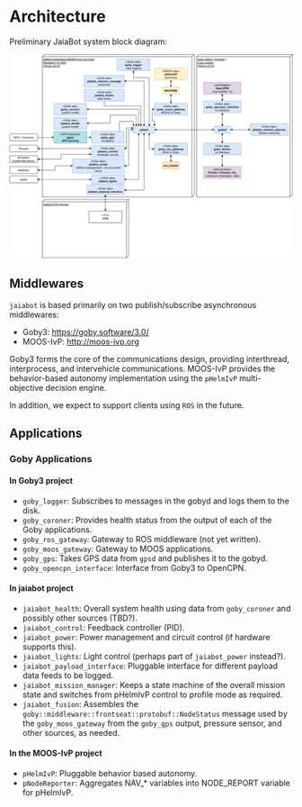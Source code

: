 # Architecture

Preliminary JaiaBot system block diagram:

![Architecture](../figures/jaiabot-software.png)

## Middlewares

`jaiabot` is based primarily on two publish/subscribe asynchronous middlewares:

- Goby3: <https://goby.software/3.0/>
- MOOS-IvP: <http://moos-ivp.org>

Goby3 forms the core of the communications design, providing interthread, interprocess, and intervehicle communications. MOOS-IvP provides the behavior-based autonomy implementation using the `pHelmIvP` multi-objective decision engine.

In addition, we expect to support clients using `ROS` in the future.

## Applications

### Goby Applications

#### In Goby3 project

- `goby_logger`: Subscribes to messages in the gobyd and logs them to the disk.
- `goby_coroner`: Provides health status from the output of each of the Goby applications.
- `goby_ros_gateway`: Gateway to ROS middleware (not yet written).
- `goby_moos_gateway`: Gateway to MOOS applications.
- `goby_gps`: Takes GPS data from `gpsd` and publishes it to the gobyd.
- `goby_opencpn_interface`: Interface from Goby3 to OpenCPN.

#### In jaiabot project

- `jaiabot_health`: Overall system health using data from `goby_coroner` and possibly other sources (TBD?).
- `jaiabot_control`: Feedback controller (PID).
- `jaiabot_power`: Power management and circuit control (if hardware supports this).
- `jaiabot_lights`: Light control (perhaps part of `jaiabot_power` instead?).
- `jaiabot_payload_interface`: Pluggable interface for different payload data feeds to be logged.
- `jaiabot_mission_manager`: Keeps a state machine of the overall mission state and switches from pHelmIvP control to profile mode as required.
- `jaiabot_fusion`: Assembles the `goby::middleware::frontseat::protobuf::NodeStatus` message used by the `goby_moos_gateway` from the `goby_gps` output, pressure sensor, and other sources, as needed.

#### In the MOOS-IvP project

- `pHelmIvP`: Pluggable behavior based autonomy.
- `pNodeReporter`: Aggregates NAV_* variables into NODE_REPORT variable for pHelmIvP.

